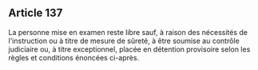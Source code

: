 Article 137
----
La personne mise en examen reste libre sauf, à raison des nécessités de
l'instruction ou à titre de mesure de sûreté, à être soumise au contrôle
judiciaire ou, à titre exceptionnel, placée en détention provisoire selon les
règles et conditions énoncées ci-après.
